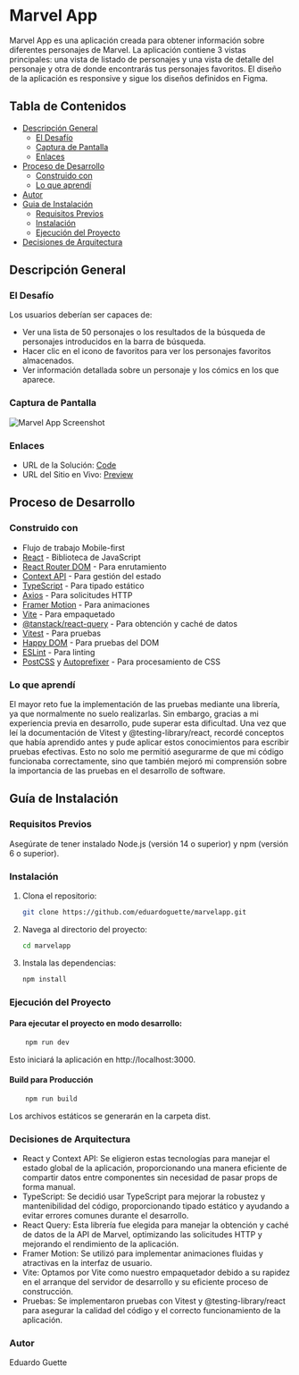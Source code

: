 # Marvel App

Marvel App es una aplicación creada para obtener información sobre diferentes personajes de Marvel. La aplicación contiene 3 vistas principales: una vista de listado de personajes y una vista de detalle del personaje y otra de donde encontrarás tus personajes favoritos. El diseño de la aplicación es responsive y sigue los diseños definidos en Figma.

## Tabla de Contenidos

- [Descripción General](#descripción-general)
  - [El Desafío](#el-desafío)
  - [Captura de Pantalla](#captura-de-pantalla)
  - [Enlaces](#enlaces)
- [Proceso de Desarrollo](#proceso-de-desarrollo)
  - [Construido con](#construido-con)
  - [Lo que aprendí](#lo-que-aprendí)  
- [Autor](#autor) 
- [Guia de Instalación](#Guía-de-Instalación)
  - [Requisitos Previos](#Requisitos-Previos)
  - [Instalación](#Instalación)
  - [Ejecución del Proyecto](#Ejecución-del-Proyecto)
- [Decisiones de Arquitectura](#Decisiones-de-Arquitectura)

## Descripción General

### El Desafío

Los usuarios deberían ser capaces de:

- Ver una lista de 50 personajes o los resultados de la búsqueda de personajes introducidos en la barra de búsqueda.
- Hacer clic en el icono de favoritos para ver los personajes favoritos almacenados.
- Ver información detallada sobre un personaje y los cómics en los que aparece.

### Captura de Pantalla

![Marvel App Screenshot](./screenshots/desktop.png)

### Enlaces

- URL de la Solución: [Code](https://github.com/eduardoguette/marvelapp)
- URL del Sitio en Vivo: [Preview](https://marvelapp-eduardoguette.vercel.app/)

## Proceso de Desarrollo

### Construido con

- Flujo de trabajo Mobile-first
- [React](https://reactjs.org/) - Biblioteca de JavaScript
- [React Router DOM](https://reactrouter.com/) - Para enrutamiento
- [Context API](https://reactjs.org/docs/context.html) - Para gestión del estado
- [TypeScript](https://www.typescriptlang.org/) - Para tipado estático
- [Axios](https://axios-http.com/) - Para solicitudes HTTP
- [Framer Motion](https://www.framer.com/motion/) - Para animaciones
- [Vite](https://vitejs.dev/) - Para empaquetado
- [@tanstack/react-query](https://react-query.tanstack.com/) - Para obtención y caché de datos
- [Vitest](https://vitest.dev/) - Para pruebas
- [Happy DOM](https://github.com/capricorn86/happy-dom) - Para pruebas del DOM
- [ESLint](https://eslint.org/) - Para linting
- [PostCSS](https://postcss.org/) y [Autoprefixer](https://github.com/postcss/autoprefixer) - Para procesamiento de CSS

### Lo que aprendí 

El mayor reto fue la implementación de las pruebas mediante una librería, ya que normalmente no suelo realizarlas. Sin embargo, gracias a mi experiencia previa en desarrollo, pude superar esta dificultad. Una vez que leí la documentación de Vitest y @testing-library/react, recordé conceptos que había aprendido antes y pude aplicar estos conocimientos para escribir pruebas efectivas. Esto no solo me permitió asegurarme de que mi código funcionaba correctamente, sino que también mejoró mi comprensión sobre la importancia de las pruebas en el desarrollo de software.

## Guía de Instalación

### Requisitos Previos

Asegúrate de tener instalado Node.js (versión 14 o superior) y npm (versión 6 o superior).

### Instalación

1. Clona el repositorio:

    ```bash
    git clone https://github.com/eduardoguette/marvelapp.git
    ```

2. Navega al directorio del proyecto:

    ```bash
    cd marvelapp
    ```

3. Instala las dependencias:

    ```bash
    npm install
    ```

### Ejecución del Proyecto

#### Para ejecutar el proyecto en modo desarrollo:

```bash
    npm run dev 
```

Esto iniciará la aplicación en http://localhost:3000.

#### Build para Producción
```bash
    npm run build 
```
Los archivos estáticos se generarán en la carpeta dist.



### Decisiones de Arquitectura
- React y Context API: Se eligieron estas tecnologías para manejar el estado global de la aplicación, proporcionando una manera eficiente de compartir datos entre componentes sin necesidad de pasar props de forma manual.
- TypeScript: Se decidió usar TypeScript para mejorar la robustez y mantenibilidad del código, proporcionando tipado estático y ayudando a evitar errores comunes durante el desarrollo.
- React Query: Esta librería fue elegida para manejar la obtención y caché de datos de la API de Marvel, optimizando las solicitudes HTTP y mejorando el rendimiento de la aplicación.
- Framer Motion: Se utilizó para implementar animaciones fluidas y atractivas en la interfaz de usuario.
- Vite: Optamos por Vite como nuestro empaquetador debido a su rapidez en el arranque del servidor de desarrollo y su eficiente proceso de construcción.
- Pruebas: Se implementaron pruebas con Vitest y @testing-library/react para asegurar la calidad del código y el correcto funcionamiento de la aplicación.


### Autor
Eduardo Guette
 